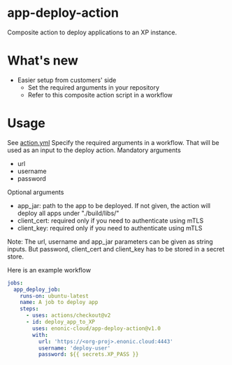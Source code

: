 # app-deploy-action
Composite action to deploy applications to an XP instance.

# What's new

- Easier setup from customers' side
  - Set the required arguments in your repository
  - Refer to this composite action script in a workflow


# Usage

See [action.yml](action.yml)
Specify the required arguments in a workflow. That will be used as an input to the deploy action. 
Mandatory arguments
- url
- username
- password

Optional arguments
- app_jar: path to the app to be deployed. If not given, the action will deploy all apps under "./build/libs/"
- client_cert: required only if you need to authenticate using mTLS
- client_key: required only if  you need to authenticate using mTLS

Note: The url, username and app_jar parameters can be given as string inputs. But password, client_cert and client_key has to be stored in a secret store. 

Here is an example workflow
```yaml
jobs:
  app_deploy_job:
    runs-on: ubuntu-latest
    name: A job to deploy app
    steps: 
      - uses: actions/checkout@v2
      - id: deploy_app_to_XP
        uses: enonic-cloud/app-deploy-action@v1.0
        with:
          url: 'https://<org-proj>.enonic.cloud:4443'
          username: 'deploy-user'
          password: ${{ secrets.XP_PASS }}
 ```



